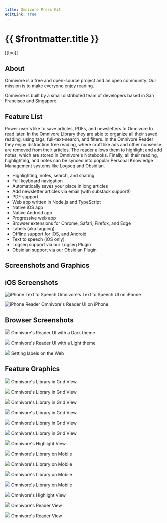 ```yaml
---
title: Omnivore Press Kit
editLink: true
---
```


# {{ $frontmatter.title }}

[[toc]]

## About

Omnivore is a free and open-source project and an open community. Our mission is to make everyone enjoy reading.

Omnivore is built by a small distributed team of developers based in San Francisco and Singapore.

## Feature List

Power user's like to save articles, PDFs, and newsletters to Omnivore to read later. In the Omnivore Library they are able to organize all their saved reading, using tags, full-text-search, and filters. In the Omnivore Reader they enjoy distraction free reading, where cruft like ads and other nonsense are removed from their articles. The reader allows them to highlight and add notes, which are stored in Omnivore's Notebooks. Finally, all their reading, highlighting, and notes can be synced into popular Personal Knowledge Management systems like Logseq and Obsidian.

- Highlighting, notes, search, and sharing
- Full keyboard navigation
- Automatically saves your place in long articles
- Add newsletter articles via email (with substack support!)
- PDF support
- Web app written in Node.js and TypeScript
- Native iOS app
- Native Android app
- Progressive web app
- Browser extensions for Chrome, Safari, Firefox, and Edge
- Labels (aka tagging)
- Offline support for iOS, and Android
- Text to speech (iOS only)
- Logseq support via our Logseq Plugin
- Obsidian support via our Obsidian Plugin

## Screenshots and Graphics

## iOS Screenshots

![iPhone Text to Speech](./images/iphone-feature-TTS.png)
Omnivore's Text to Speech UI on iPhone

![iPhone Reader](./images/iphone-feature-reader.png)
Omnivore's Reader UI on iPhone

## Browser Screenshots

![](./images/reader-browser-standalone-02.png)
Omnivore's Reader UI with a Dark theme

![](./images/reader-browser-standalone.png)
Omnivore's Reader UI with a Light theme

![](./images/labels-browser-standalone.png)
Setting labels on the Web

## Feature Graphics

![](./images/library-browser-01.png)
Omnivore's Library in Grid View

![](./images/library-browser-02.png)
Omnivore's Library in Grid View

![](./images/library-browser-03.png)
Omnivore's Library in Grid View

![](./images/library-browser-04.png)
Omnivore's Library in Grid View

![](./images/library-mac-01.png)
Omnivore's Library in Grid View

![](./images/library-mac-02.png)
Omnivore's Library in Grid View

![](./images/library-mac-03.png)
Omnivore's Highlight View

![](./images/library-mobile-01.png)
Omnivore's Library on Mobile

![](./images/library-mobile-02.png)
Omnivore's Library on Mobile

![](./images/library-mobile-03.png)
Omnivore's Library on Mobile

![](./images/library-mobile-04.png)
Omnivore's Library on Mobile

![](./images/notebook-browser-01.png)
Omnivore's Highlight View

![](./images/reader-browser-01.png)
Omnivore's Reader View

![](./images/reader-browser-02.png)
Omnivore's Reader View
